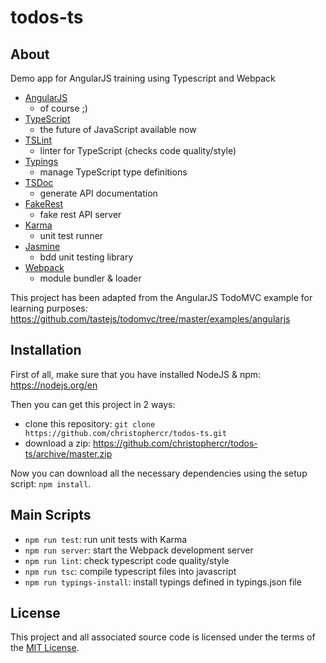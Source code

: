 # todos-ts

## About
Demo app for AngularJS training using Typescript and Webpack
* [AngularJS](https://github.com/angular/angular.js)
  * of course ;)
* [TypeScript](http://www.typescriptlang.org/)
  * the future of JavaScript available now
* [TSLint](https://www.npmjs.com/package/tslint)
  * linter for TypeScript (checks code quality/style)
* [Typings](https://github.com/typings/typings)
  * manage TypeScript type definitions
* [TSDoc](https://www.npmjs.com/package/tsdoc)
  * generate API documentation
* [FakeRest](https://github.com/marmelab/FakeRest/)
  * fake rest API server
* [Karma](http://karma-runner.github.io/)
  * unit test runner
* [Jasmine](http://jasmine.github.io/)
  * bdd unit testing library
* [Webpack](http://https://webpack.github.io//)
  * module bundler & loader

This project has been adapted from the AngularJS TodoMVC example for learning purposes: https://github.com/tastejs/todomvc/tree/master/examples/angularjs

## Installation
First of all, make sure that you have installed NodeJS & npm: https://nodejs.org/en

Then you can get this project in 2 ways:
* clone this repository: `git clone https://github.com/christophercr/todos-ts.git`
* download a zip: https://github.com/christophercr/todos-ts/archive/master.zip

Now you can download all the necessary dependencies using the setup script: `npm install`.


## Main Scripts
* `npm run test`: run unit tests with Karma
* `npm run server`: start the Webpack development server
* `npm run lint`: check typescript code quality/style
* `npm run tsc`: compile typescript files into javascript
* `npm run typings-install`: install typings defined in typings.json file

## License
This project and all associated source code is licensed under the terms of the [MIT License](https://en.wikipedia.org/wiki/MIT_License).
